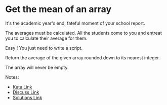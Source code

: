 # Get the mean of an array

It's the academic year's end, fateful moment of your school report.

The averages must be calculated. All the students come to you and entreat you to calculate their average for them.

Easy ! You just need to write a script.

Return the average of the given array rounded down to its nearest integer.

The array will never be empty.

Notes:

- [Kata Link](https://www.codewars.com/kata/563e320cee5dddcf77000158)
- [Discuss Link](https://www.codewars.com/kata/563e320cee5dddcf77000158/discuss)
- [Solutions Link](https://www.codewars.com/kata/563e320cee5dddcf77000158/solutions)
